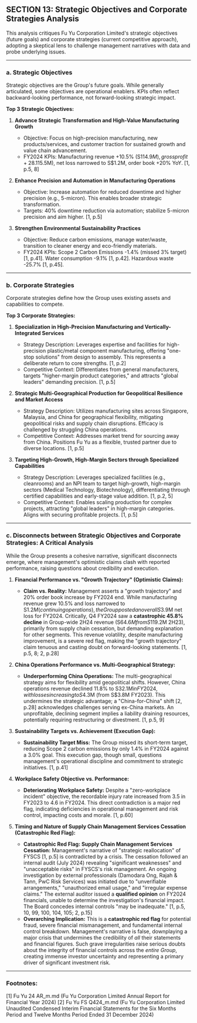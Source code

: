 ## SECTION 13: Strategic Objectives and Corporate Strategies Analysis

This analysis critiques Fu Yu Corporation Limited's strategic objectives (future goals) and corporate strategies (current competitive approach), adopting a skeptical lens to challenge management narratives with data and probe underlying issues.

---

### a. Strategic Objectives

Strategic objectives are the Group's future goals. While generally articulated, some objectives are operational enablers. KPIs often reflect backward-looking performance, not forward-looking strategic impact.

**Top 3 Strategic Objectives:**

1.  **Advance Strategic Transformation and High-Value Manufacturing Growth**
    *   Objective: Focus on high-precision manufacturing, new products/services, and customer traction for sustained growth and value chain advancement.
    *   FY2024 KPIs: Manufacturing revenue +10.5% (S$114.9M), gross profit +28.1% (S$15.5M), net loss narrowed to S$1.2M, order book +20% YoY. [1, p.5, 8]

2.  **Enhance Precision and Automation in Manufacturing Operations**
    *   Objective: Increase automation for reduced downtime and higher precision (e.g., 5-micron). This enables broader strategic transformation.
    *   Targets: 40% downtime reduction via automation; stabilize 5-micron precision and aim higher. [1, p.5]

3.  **Strengthen Environmental Sustainability Practices**
    *   Objective: Reduce carbon emissions, manage water/waste, transition to cleaner energy and eco-friendly materials.
    *   FY2024 KPIs: Scope 2 Carbon Emissions -1.4% (missed 3% target) [1, p.41]. Water consumption -9.1% [1, p.42]. Hazardous waste -25.7% [1, p.45].

---

### b. Corporate Strategies

Corporate strategies define how the Group uses existing assets and capabilities to compete.

**Top 3 Corporate Strategies:**

1.  **Specialization in High-Precision Manufacturing and Vertically-Integrated Services**
    *   Strategy Description: Leverages expertise and facilities for high-precision plastic/metal component manufacturing, offering "one-stop solutions" from design to assembly. This represents a deliberate return to core strengths. [1, p.2]
    *   Competitive Context: Differentiates from general manufacturers, targets "higher-margin product categories," and attracts "global leaders" demanding precision. [1, p.5]

2.  **Strategic Multi-Geographical Production for Geopolitical Resilience and Market Access**
    *   Strategy Description: Utilizes manufacturing sites across Singapore, Malaysia, and China for geographical flexibility, mitigating geopolitical risks and supply chain disruptions. Efficacy is challenged by struggling China operations.
    *   Competitive Context: Addresses market trend for sourcing away from China. Positions Fu Yu as a flexible, trusted partner due to diverse locations. [1, p.5]

3.  **Targeting High-Growth, High-Margin Sectors through Specialized Capabilities**
    *   Strategy Description: Leverages specialized facilities (e.g., cleanrooms) and an NPI team to target high-growth, high-margin sectors (Medical Technology, Biotechnology), differentiating through certified capabilities and early-stage value addition. [1, p.2, 5]
    *   Competitive Context: Enables scaling production for complex projects, attracting "global leaders" in high-margin categories. Aligns with securing profitable projects. [1, p.5]

---

### c. Disconnects between Strategic Objectives and Corporate Strategies: A Critical Analysis

While the Group presents a cohesive narrative, significant disconnects emerge, where management's optimistic claims clash with reported performance, raising questions about credibility and execution.

1.  **Financial Performance vs. "Growth Trajectory" (Optimistic Claims):**
    *   **Claim vs. Reality:** Management asserts a "growth trajectory" and 20% order book increase by FY2024 end. While manufacturing revenue grew 10.5% and loss narrowed to S$1.2M (continuing operations), the Group posted an overall S$3.9M net loss for FY2024. Critically, Q4 FY2024 saw a **catastrophic 45.8% decline** in Group-wide 2H24 revenue (S$64.6M from S$119.2M 2H23), primarily from supply chain cessation, but demanding explanation for other segments. This revenue volatility, despite manufacturing improvement, is a severe red flag, making the "growth trajectory" claim tenuous and casting doubt on forward-looking statements. [1, p.5, 8; 2, p.28]

2.  **China Operations Performance vs. Multi-Geographical Strategy:**
    *   **Underperforming China Operations:** The multi-geographical strategy aims for flexibility amid geopolitical shifts. However, China operations revenue declined 11.8% to S$32.1M in FY2024, with losses increasing to S$4.3M (from S$3.8M FY2023). This undermines the strategic advantage; a "China-for-China" shift [2, p.28] acknowledges challenges serving ex-China markets. An unprofitable, declining segment implies a liability draining resources, potentially requiring restructuring or divestment. [1, p.5, 9]

3.  **Sustainability Targets vs. Achievement (Execution Gap):**
    *   **Sustainability Target Miss:** The Group missed its short-term target, reducing Scope 2 carbon emissions by only 1.4% in FY2024 against a 3.0% goal. This execution gap, though small, questions management's operational discipline and commitment to strategic initiatives. [1, p.41]

4.  **Workplace Safety Objective vs. Performance:**
    *   **Deteriorating Workplace Safety:** Despite a "zero-workplace incident" objective, the recordable injury rate increased from 3.5 in FY2023 to 4.6 in FY2024. This direct contradiction is a major red flag, indicating deficiencies in operational management and risk control, impacting costs and morale. [1, p.60]

5.  **Timing and Nature of Supply Chain Management Services Cessation (Catastrophic Red Flag):**
    *   **Catastrophic Red Flag: Supply Chain Management Services Cessation:** Management's narrative of "strategic reallocation" of FYSCS [1, p.5] is contradicted by a crisis. The cessation followed an internal audit (July 2024) revealing "significant weaknesses" and "unacceptable risks" in FYSCS's risk management. An ongoing investigation by external professionals (Damodara Ong, Rajah & Tann, PwC Risk Services) was initiated due to "unverifiable arrangements," "unauthorized email usage," and "irregular expense claims." The external auditor issued a **qualified opinion** on FY2024 financials, unable to determine the investigation's financial impact. The Board concedes internal controls "may be inadequate." [1, p.5, 10, 99, 100, 104, 105; 2, p.15]
    *   **Overarching Implication:** This is a **catastrophic red flag** for potential fraud, severe financial mismanagement, and fundamental internal control breakdown. Management's narrative is false, downplaying a major crisis that undermines the credibility of *all* their statements and financial figures. Such grave irregularities raise serious doubts about the integrity of financial controls across the *entire Group*, creating immense investor uncertainty and representing a primary driver of significant investment risk.

---
### Footnotes:
[1] Fu Yu 24 AR\_m.md (Fu Yu Corporation Limited Annual Report for Financial Year 2024)
[2] Fu Yu FS Q424\_m.md (Fu Yu Corporation Limited Unaudited Condensed Interim Financial Statements for the Six Months Period and Twelve Months Period Ended 31 December 2024)
